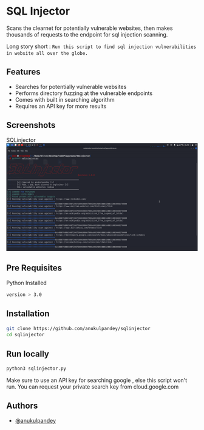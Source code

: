 # SQL Injector
Scans the clearnet for potentially vulnerable websites, then makes thousands of requests to the endpoint for sql injection scanning.

Long story short : ``Run this script to find sql injection vulnerabilities in website all over the globe.``

## Features

- Searches for potentially vulnerable websites
- Performs directory fuzzing at the vulnerable endpoints
- Comes with built in searching algorithm
- Requires an API key for more results

  
## Screenshots

SQLinjector
![App Screenshot](sqlinjector.png)

## Pre Requisites

Python Installed

```bash
version > 3.0
```

## Installation
```bash
git clone https://github.com/anukulpandey/sqlinjector
cd sqlinjector
```
## Run locally
```bash
python3 sqlinjector.py
```
Make sure to use an API key for searching google , else this script won't run. You can request your private search key from cloud.google.com
## Authors

- [@anukulpandey](https://www.github.com/anukulpandey)

  
